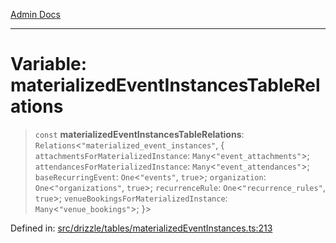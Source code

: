 [Admin Docs](/)

***

# Variable: materializedEventInstancesTableRelations

> `const` **materializedEventInstancesTableRelations**: `Relations`\<`"materialized_event_instances"`, \{ `attachmentsForMaterializedInstance`: `Many`\<`"event_attachments"`\>; `attendancesForMaterializedInstance`: `Many`\<`"event_attendances"`\>; `baseRecurringEvent`: `One`\<`"events"`, `true`\>; `organization`: `One`\<`"organizations"`, `true`\>; `recurrenceRule`: `One`\<`"recurrence_rules"`, `true`\>; `venueBookingsForMaterializedInstance`: `Many`\<`"venue_bookings"`\>; \}\>

Defined in: [src/drizzle/tables/materializedEventInstances.ts:213](https://github.com/gautam-divyanshu/talawa-api/blob/7e7d786bbd7356b22a3ba5029601eed88ff27201/src/drizzle/tables/materializedEventInstances.ts#L213)
